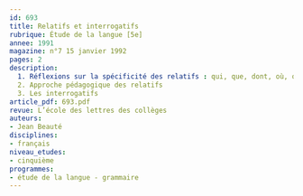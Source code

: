 ```yaml
---
id: 693
title: Relatifs et interrogatifs 
rubrique: Étude de la langue [5e]
annee: 1991
magazine: n°7 15 janvier 1992
pages: 2
description: 
  1. Réflexions sur la spécificité des relatifs : qui, que, dont, où, qui et quoi, lequel
  2. Approche pédagogique des relatifs
  3. Les interrogatifs
article_pdf: 693.pdf
revue: L’école des lettres des collèges
auteurs:
- Jean Beauté
disciplines:
- français
niveau_etudes:
- cinquième
programmes:
- étude de la langue - grammaire
---
```

